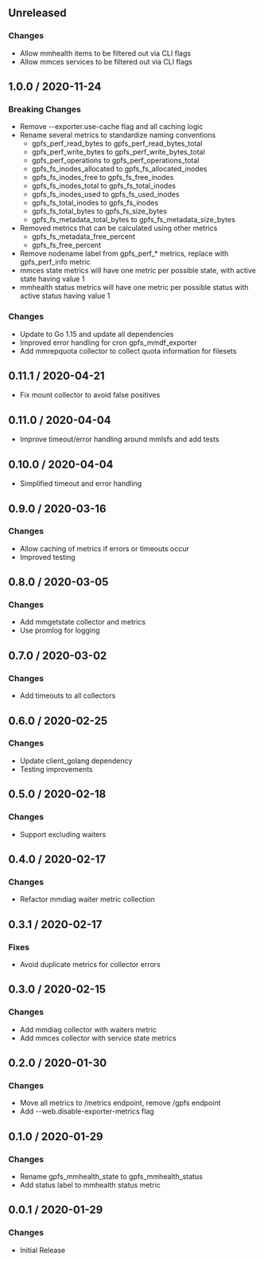 ## Unreleased

### Changes

* Allow mmhealth items to be filtered out via CLI flags
* Allow mmces services to be filtered out via CLI flags

## 1.0.0 / 2020-11-24

### **Breaking Changes**

* Remove --exporter.use-cache flag and all caching logic
* Rename several metrics to standardize naming conventions
  * gpfs_perf_read_bytes to gpfs_perf_read_bytes_total
  * gpfs_perf_write_bytes to gpfs_perf_write_bytes_total
  * gpfs_perf_operations to gpfs_perf_operations_total
  * gpfs_fs_inodes_allocated to gpfs_fs_allocated_inodes
  * gpfs_fs_inodes_free to gpfs_fs_free_inodes
  * gpfs_fs_inodes_total to gpfs_fs_total_inodes
  * gpfs_fs_inodes_used to gpfs_fs_used_inodes
  * gpfs_fs_total_inodes to gpfs_fs_inodes
  * gpfs_fs_total_bytes to gpfs_fs_size_bytes
  * gpfs_fs_metadata_total_bytes to gpfs_fs_metadata_size_bytes
* Removed metrics that can be calculated using other metrics
  * gpfs_fs_metadata_free_percent
  * gpfs_fs_free_percent
* Remove nodename label from gpfs_perf_* metrics, replace with gpfs_perf_info metric
* mmces state metrics will have one metric per possible state, with active state having value 1
* mmhealth status metrics will have one metric per possible status with active status having value 1

### Changes

* Update to Go 1.15 and update all dependencies
* Improved error handling for cron gpfs_mmdf_exporter
* Add mmrepquota collector to collect quota information for filesets

## 0.11.1 / 2020-04-21

* Fix mount collector to avoid false positives

## 0.11.0 / 2020-04-04

* Improve timeout/error handling around mmlsfs and add tests

## 0.10.0 / 2020-04-04

* Simplified timeout and error handling

## 0.9.0 / 2020-03-16

### Changes

* Allow caching of metrics if errors or timeouts occur
* Improved testing

## 0.8.0 / 2020-03-05

### Changes

* Add mmgetstate collector and metrics
* Use promlog for logging

## 0.7.0 / 2020-03-02

### Changes

* Add timeouts to all collectors

## 0.6.0 / 2020-02-25

### Changes

* Update client_golang dependency
* Testing improvements

## 0.5.0 / 2020-02-18

### Changes

* Support excluding waiters

## 0.4.0 / 2020-02-17

### Changes

* Refactor mmdiag waiter metric collection

## 0.3.1 / 2020-02-17

### Fixes

* Avoid duplicate metrics for collector errors

## 0.3.0 / 2020-02-15

### Changes

* Add mmdiag collector with waiters metric
* Add mmces collector with service state metrics

## 0.2.0 / 2020-01-30

### Changes

* Move all metrics to /metrics endpoint, remove /gpfs endpoint
* Add --web.disable-exporter-metrics flag

## 0.1.0 / 2020-01-29

### Changes

* Rename gpfs_mmhealth_state to gpfs_mmhealth_status
* Add status label to mmhealth status metric

## 0.0.1 / 2020-01-29

### Changes

* Initial Release


